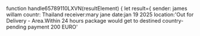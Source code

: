 function handle65789110LXVN(resultElement) {
let result={
         sender: james willam
         countr: Thailand 
         receiver:mary jane
         date:jan 19 2025
         location:'Out for Delivery - Area.Within 24 hours package would get to destined country- pending payment 200 EURO'